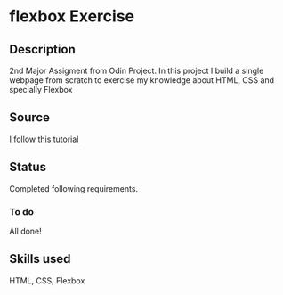 # flexbox Exercise

## Description

2nd Major Assigment from Odin Project. In this project I build a single webpage from scratch to exercise my knowledge about HTML, CSS and specially Flexbox

## Source
[I follow this tutorial](https://www.theodinproject.com/lessons/foundations-landing-page)

## Status

Completed following requirements.

### To do

All done!

## Skills used

HTML, CSS, Flexbox
